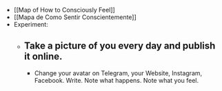 - [[Map of How to Consciously Feel]]
- [[Mapa de Como Sentir Conscientemente]]
- Experiment:
	- Take a picture of you every day and publish it online.
		-
		- Change your avatar on Telegram, your Website, Instagram, Facebook. Write. Note what happens. Note what you feel.